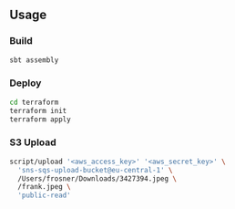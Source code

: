 ## Usage

### Build

```bash
sbt assembly
```

### Deploy

```bash
cd terraform
terraform init
terraform apply
```

### S3 Upload

```sh
script/upload '<aws_access_key>' '<aws_secret_key>' \
  'sns-sqs-upload-bucket@eu-central-1' \
  /Users/frosner/Downloads/3427394.jpeg \
  /frank.jpeg \
  'public-read'
```